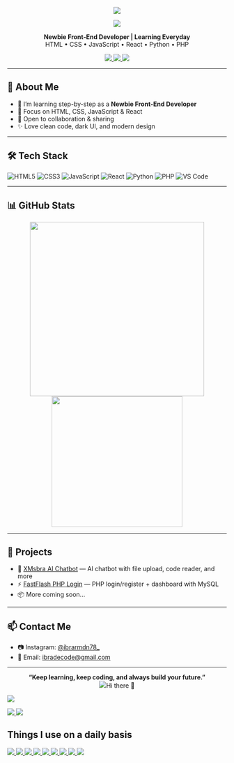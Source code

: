<p align="center">
  <img src="https://capsule-render.vercel.app/api?type=waving&color=0:1a1a2e,100:1f4068&height=180&section=header&text=Ibra%20Decode&fontSize=40&fontColor=ffffff&animation=fadeIn" />
</p>

<p align="center">
  <img src="Https://Readme-typing-svg.Demolab.Com/?Lines=Hai+Saya+Ibra+Decode;Newbie+Front+End+Dev;Learning+React+And+Js!&Font=Fira+Code&Center=True&Width=440&Height=50&Color=61dafb&Vcenter=True&Size=22" />
</p>

<p align="center">
  <b>Newbie Front-End Developer | Learning Everyday</b><br>
  HTML • CSS • JavaScript • React • Python • PHP
</p>

<p align="center">
  <a href="https://github.com/msbradecode">
    <img src="https://img.shields.io/github/followers/msbradecode?label=Follow&style=social" />
  </a>
  <a href="https://instagram.com/msbradecode">
    <img src="https://img.shields.io/badge/Instagram-%40msbradecode-c14438?style=flat&logo=instagram&logoColor=white" />
  </a>
  <img src="https://komarev.com/ghpvc/?username=ibradecode&style=flat-square&color=blue" />
</p>

---

## 🌱 About Me
- 🔨 I’m learning step-by-step as a **Newbie Front-End Developer**
- 🎯 Focus on HTML, CSS, JavaScript & React
- 🤝 Open to collaboration & sharing
- ✨ Love clean code, dark UI, and modern design

---

## 🛠️ Tech Stack

![HTML5](https://img.shields.io/badge/-HTML5-E34F26?style=flat&logo=html5&logoColor=white)
![CSS3](https://img.shields.io/badge/-CSS3-1572B6?style=flat&logo=css3)
![JavaScript](https://img.shields.io/badge/-JavaScript-F7DF1E?style=flat&logo=javascript&logoColor=black)
![React](https://img.shields.io/badge/-React-20232A?style=flat&logo=react)
![Python](https://img.shields.io/badge/-Python-3776AB?style=flat&logo=python&logoColor=white)
![PHP](https://img.shields.io/badge/-PHP-777BB4?style=flat&logo=php&logoColor=white)
![VS Code](https://img.shields.io/badge/-VSCode-007ACC?style=flat&logo=visual-studio-code)

---

## 📊 GitHub Stats

<p align="center">
  <img src="https://github-readme-stats.vercel.app/api?username=ibradecode&show_icons=true&theme=tokyonight" width="400"/>
  <img src="https://github-readme-stats.vercel.app/api/top-langs/?username=ibradecode&layout=compact&theme=tokyonight" width="300"/>
</p>

---

## 🧪 Projects

- 💬 [XMsbra AI Chatbot](https://github.com/msbradecode/xmsbra-ai) — AI chatbot with file upload, code reader, and more
- ⚡ [FastFlash PHP Login](https://github.com/msbradecode/fastflash) — PHP login/register + dashboard with MySQL
- 📦 More coming soon...

---

## 📫 Contact Me

- 📷 Instagram: [@ibrarmdn78_](https://instagram.com/ibrarmdn78_)
- 📧 Email: [ibradecode@gmail.com](mailto:ibradecode@gmail.com)

---

<p align="center">
  <b>“Keep learning, keep coding, and always build your future.”</b><br>
  <img src="https://readme-typing-svg.demolab.com?font=Fira+Code&duration=4000&pause=1000&center=true&vCenter=true&width=435&lines=Hello+World!;Ibra+Decode+on

# Hi there 👋



<p align="left">
<a href="https://github.com/harish-sethuraman/readme-components">
<img  src="https://readme-components.vercel.app/api?component=text&text=IM%20HARISH&fill=linear-gradient%28to%20top%2C%20%23a18cd1%200%25%2C%20%23fbc2eb%20100%25%29%3B">
</a>
</p>  

<p align="left">
<a href="https://github.com/harish-sethuraman/readme-components">
<img  src="https://readme-components.vercel.app/api?component=experience&company=CRED_CLUB&role=Frontend%20Engineer%20&location=Bangalore&fill=black">
</a>
<a href="https://github.com/harish-sethuraman/readme-components">
<img  src="https://readme-components.vercel.app/api?component=stackoverflow&stackoverflowid=8780399&textfill=black&fill=linear-gradient%2862deg%2C%20%238EC5FC%200%25%2C%20%23E0C3FC%20100%25%29%3B%0A">
</a>
</p>

## Things I use on a daily basis

<p align="left">  
<a href="https://github.com/harish-sethuraman/readme-components">
 <img  src="https://readme-components.vercel.app/api?component=logo&fill=black&logo=react&animation=spin&svgfill=15d8fe">  
 </a>
   <a href="https://github.com/harish-sethuraman/readme-components">
<img  src="https://readme-components.vercel.app/api?component=logo&fill=black&logo=typescript&svgfill=2d79c7">
</a>
  <a href="https://github.com/harish-sethuraman/readme-components">
<img  src="https://readme-components.vercel.app/api?component=logo&fill=black&logo=webpack&svgfill=8ed5fa">
</a>
 <a href="https://github.com/harish-sethuraman/readme-components">
 <img  src="https://readme-components.vercel.app/api?component=logo&fill=black&logo=node.js&svgfill=659b60">
</a>
<a href="https://github.com/harish-sethuraman/readme-components">
<img  src="https://readme-components.vercel.app/api?component=logo&fill=black&logo=ember.js&svgfill=df5c43">  
</a>
<a href="https://github.com/harish-sethuraman/readme-components">
<img  src="https://readme-components.vercel.app/api?component=logo&fill=black&logo=sass&svgfill=cd6799">
</a>


<!-- <a href="https://github.com/harish-sethuraman/readme-components">
<img  src="https://readme-components.vercel.app/api?component=logo&fill=black&logo=html5&svgfill=f06629">
</a> -->
<a href="https://github.com/harish-sethuraman/readme-components">
<img  src="https://readme-components.vercel.app/api?component=logo&fill=black&logo=javascript&svgfill=f6df1c">
</a>
<a href="https://github.com/harish-sethuraman/readme-components">
<img  src="https://readme-components.vercel.app/api?component=logo&fill=black&logo=CSS3&svgfill=028dd1">
</a>
<a href="https://github.com/harish-sethuraman/readme-components">
<img  src="https://readme-components.vercel.app/api?component=logo&fill=black&logo=github">
</a>
</p>


<!-- 
## My Skills 💻



<p align="left">
<a href="https://github.com/IbraDecode">
<img  src="https://readme-components.vercel.app/api?component=linearprogress&skill=HTML&value=80&design=candy&fill=ff69b4">
</a>
<a href="https://github.com/IbraDecode">
<img  src="https://readme-components.vercel.app/api?component=linearprogress&skill=CSS&value=70&design=candy&fill=ff69b4">
</a>
<a href="https://github.com/IbraDecode">
<img  src="https://readme-components.vercel.app/api?component=linearprogress&skill=JS&value=50&design=candy&fill=ff69b4">
</a>
<a href="https://github.com/IbraDecode">
<img  src="https://readme-components.vercel.app/api?component=linearprogress&skill=REACT&value=60&design=candy&fill=ff69b4">
</a>
<a href="https://github.com/IbraDecode">
<img  src="https://readme-components.vercel.app/api?component=linearprogress&skill=CPP&value=50&design=candy&fill=ff69b4">
</a>
<a href="https://github.com/IbraDecode">
<img  src="https://readme-components.vercel.app/api?component=linearprogress&skill=GIT&value=70&design=candy&fill=ff69b4">
</a>
</p>
-->


<!--
# Coming soon 🚀



<p align="left">
<a href="https://github.com/IbraDecode/IbraDecode">
<img  src="https://readme-components.vercel.app/api?component=">
</a>
</p>
-->
